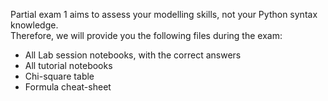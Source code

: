 Partial exam 1 aims to assess your modelling skills, not your Python syntax knowledge. <br>
Therefore, we will provide you the following files during the exam:
- All Lab session notebooks, with the correct answers 
- All tutorial notebooks
- Chi-square table
- Formula cheat-sheet